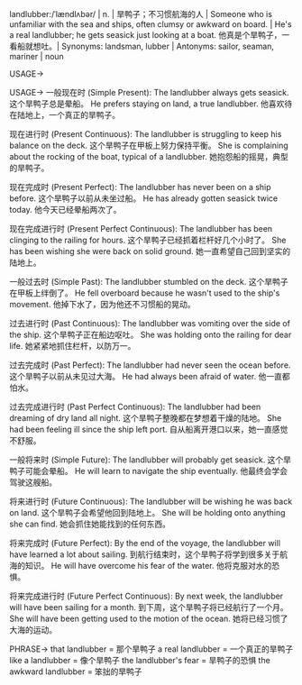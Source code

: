 landlubber:/ˈlændlʌbər/ | n. | 旱鸭子；不习惯航海的人 | Someone who is unfamiliar with the sea and ships, often clumsy or awkward on board. |  He's a real landlubber; he gets seasick just looking at a boat. 他真是个旱鸭子，一看船就想吐。| Synonyms: landsman, lubber | Antonyms: sailor, seaman, mariner | noun

USAGE->

USAGE->
一般现在时 (Simple Present):
The landlubber always gets seasick.  这个旱鸭子总是晕船。
He prefers staying on land, a true landlubber. 他喜欢待在陆地上，一个真正的旱鸭子。

现在进行时 (Present Continuous):
The landlubber is struggling to keep his balance on the deck.  这个旱鸭子在甲板上努力保持平衡。
She is complaining about the rocking of the boat, typical of a landlubber. 她抱怨船的摇晃，典型的旱鸭子。

现在完成时 (Present Perfect):
The landlubber has never been on a ship before.  这个旱鸭子以前从未坐过船。
He has already gotten seasick twice today. 他今天已经晕船两次了。


现在完成进行时 (Present Perfect Continuous):
The landlubber has been clinging to the railing for hours.  这个旱鸭子已经抓着栏杆好几个小时了。
She has been wishing she were back on solid ground. 她一直希望自己回到坚实的陆地上。

一般过去时 (Simple Past):
The landlubber stumbled on the deck.  这个旱鸭子在甲板上绊倒了。
He fell overboard because he wasn't used to the ship's movement. 他掉下水了，因为他还不习惯船的晃动。


过去进行时 (Past Continuous):
The landlubber was vomiting over the side of the ship.  这个旱鸭子正在船边呕吐。
She was holding onto the railing for dear life. 她紧紧地抓住栏杆，以防万一。


过去完成时 (Past Perfect):
The landlubber had never seen the ocean before.  这个旱鸭子以前从未见过大海。
He had always been afraid of water. 他一直都怕水。


过去完成进行时 (Past Perfect Continuous):
The landlubber had been dreaming of dry land all night.  这个旱鸭子整晚都在梦想着干燥的陆地。
She had been feeling ill since the ship left port. 自从船离开港口以来，她一直感觉不舒服。

一般将来时 (Simple Future):
The landlubber will probably get seasick.  这个旱鸭子可能会晕船。
He will learn to navigate the ship eventually. 他最终会学会驾驶这艘船。


将来进行时 (Future Continuous):
The landlubber will be wishing he was back on land.  这个旱鸭子会希望他回到陆地上。
She will be holding onto anything she can find. 她会抓住她能找到的任何东西。

将来完成时 (Future Perfect):
By the end of the voyage, the landlubber will have learned a lot about sailing.  到航行结束时，这个旱鸭子将学到很多关于航海的知识。
He will have overcome his fear of the water. 他将克服对水的恐惧。


将来完成进行时 (Future Perfect Continuous):
By next week, the landlubber will have been sailing for a month.  到下周，这个旱鸭子将已经航行了一个月。
She will have been getting used to the motion of the ocean. 她将已经习惯了大海的运动。



PHRASE->
that landlubber = 那个旱鸭子
a real landlubber = 一个真正的旱鸭子
like a landlubber = 像个旱鸭子
the landlubber's fear = 旱鸭子的恐惧
the awkward landlubber = 笨拙的旱鸭子
